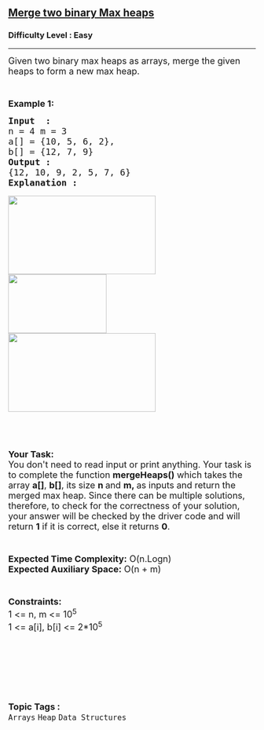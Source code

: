 <h2><a href="https://www.geeksforgeeks.org/problems/merge-two-binary-max-heap0144/1?page=2&sprint=94ade6723438d94ecf0c00c3937dad55&sortBy=submissions">Merge two binary Max heaps</a></h2><h3>Difficulty Level : Easy</h3><hr><div class="problems_problem_content__Xm_eO"><p><span style="font-size:18px">Given two binary max heaps as arrays, merge the given heaps to form a new max heap.</span></p>

<p>&nbsp;</p>

<p><strong><span style="font-size:18px">Example 1:</span></strong></p>

<pre><span style="font-size:18px"><strong>Input  :</strong> 
n = 4 m = 3
a[] = {10, 5, 6, 2}, 
b[] = {12, 7, 9}
<strong>Output :</strong> 
{12, 10, 9, 2, 5, 7, 6}</span>
<span style="font-size:18px"><strong>Explanation :</strong></span>

<input alt="" src="https://media.geeksforgeeks.org/wp-content/uploads/Merge_max_heap_1.jpg" style="height:160px; width:300px" type="image" fdprocessedid="h4qav4">
<input alt="" src="https://media.geeksforgeeks.org/wp-content/uploads/Merge_max_heap_2.jpg" style="height:120px; width:200px" type="image" fdprocessedid="3oh7co">
<span style="font-size:18px"><input alt="" src="https://media.geeksforgeeks.org/wp-content/uploads/Merge_max_heap_3.jpg" style="height:160px; width:300px" type="image" fdprocessedid="ii4c69"></span></pre>

<p>&nbsp;</p>

<p>&nbsp;</p>

<p><span style="font-size:18px"><strong>Your Task:&nbsp;&nbsp;</strong><br>
You don't need to read input or print anything. Your task is to complete the function <strong>mergeHeaps</strong><strong>()</strong>&nbsp;which takes the array <strong>a[]</strong>, <strong>b[]</strong>, its size <strong>n </strong>and <strong>m,&nbsp;</strong>as inputs and return&nbsp;the merged max heap.&nbsp;Since there can be multiple solutions, therefore, to check for the correctness of your solution, your answer will be checked by the driver code and will return&nbsp;<strong>1</strong>&nbsp;if it is correct, else it returns&nbsp;<strong>0</strong>.</span></p>

<p>&nbsp;</p>

<p><span style="font-size:18px"><strong>Expected Time Complexity:</strong> O(n.Logn)<br>
<strong>Expected Auxiliary Space:</strong> O(n + m)</span></p>

<p>&nbsp;</p>

<p><span style="font-size:18px"><strong>Constraints:</strong><br>
1 &lt;= n, m &lt;= 10<sup>5</sup><br>
1 &lt;= a[i], b[i] &lt;= 2*10<sup>5</sup></span><br>
&nbsp;</p>

<p><br>
&nbsp;</p>

<p>&nbsp;</p>
</div><br><p><span style=font-size:18px><strong>Topic Tags : </strong><br><code>Arrays</code>&nbsp;<code>Heap</code>&nbsp;<code>Data Structures</code>&nbsp;